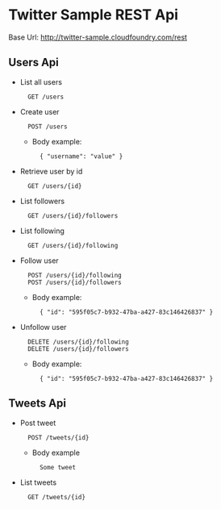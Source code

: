 # Twitter Sample REST Api #

Base Url: http://twitter-sample.cloudfoundry.com/rest

## Users Api ##

* List all users

		GET /users

* Create user

		POST /users
		
	* Body example:

			{ "username": "value" }
	
* Retrieve user by id

		GET /users/{id}
	
* List followers

		GET /users/{id}/followers
	
* List following

		GET /users/{id}/following

* Follow user

		POST /users/{id}/following
		POST /users/{id}/followers
	
	* Body example:

			{ "id": "595f05c7-b932-47ba-a427-83c146426837" }
		
* Unfollow user

		DELETE /users/{id}/following
		DELETE /users/{id}/followers
	
	* Body example:

			{ "id": "595f05c7-b932-47ba-a427-83c146426837" }
		
## Tweets Api ##

* Post tweet
		
		POST /tweets/{id}
		
	* Body example
	
			Some tweet
			
* List tweets

		GET /tweets/{id}
		